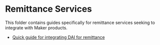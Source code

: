 # Remittance Services
This folder contains guides specifically for remittance services seeking to integrate with Maker products.

* [Quick guide for integrating DAI for remittance](/remittance/remittance-guide-01/remittance-guide-01.md)

